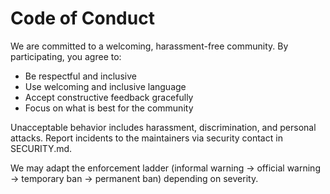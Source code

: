 # Code of Conduct

We are committed to a welcoming, harassment-free community. By participating, you agree to:

- Be respectful and inclusive
- Use welcoming and inclusive language
- Accept constructive feedback gracefully
- Focus on what is best for the community

Unacceptable behavior includes harassment, discrimination, and personal attacks. Report incidents to the maintainers via security contact in SECURITY.md.

We may adapt the enforcement ladder (informal warning → official warning → temporary ban → permanent ban) depending on severity.
